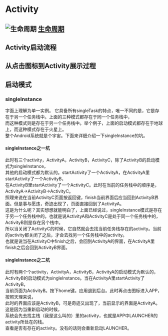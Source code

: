 # Activity
![生命周期](http://hi.csdn.net/attachment/201109/1/0_1314838777He6C.gif)
[生命周期](https://blog.csdn.net/xiajun2356033/article/details/78741121)
--------------------------------------------------------------------
## Activity启动流程
## 从点击图标到Activity展示过程
## 启动模式
### singleInstance
字面上理解为单一实例。  它具备所有singleTask的特点，唯一不同的是，它是存在于另一个任务栈中。上面的三种模式都存在于同一个任务栈中，  
而这种模式则是存在于另一个任务栈中。举个例子，上面的启动模式都存在于地球上，而这种模式存在于火星上。  
整个Android系统就是个宇宙。下面来详细介绍一下singleInstance的坑。

#### singleInstance之一坑
此时有三个activity，ActivityA，ActivityB，ActivityC，除了ActivityB的启动模式为singleInstance，  
其他的启动模式都为默认的。startActivity了一个ActivityA，在ActivityA里startActivity了一个ActivityB，  
在ActivityB里startActivity了一个ActivityC。此时在当前的任务栈中的顺序是，ActivityA->ActivityB->ActivityC。  
照理来说在当前ActivityC页面按返回键，finish当前界面后应当回到ActivityB界面。但是事与愿违，奇迹出现了，页面直接回到了ActivityA。  
这是为什么呢？其实想想就能明白了，上面已经说过，singleInstance模式是存在于另一个任务栈中的。也就是说ActivityA和ActivityC是处于同一个任务栈中的，ActivityB则是存在另个栈中。  
所以当关闭了ActivityC的时候，它自然就会去找当前任务栈存在的activity。当前的activity都关闭了之后，才会去找另一个任务栈中的activity。  
也就是说当在ActivityC中finish之后，会回到ActivityA的界面，在ActivityA里finish之后会回到ActivityB界面。
####  singleInstance之二坑
此时有两个个activity，ActivityA，ActivityB，ActivityA的启动模式为默认的，  
ActivityB的启动模式为singleInstance。当在ActivityA里startActivity了ActivityB，  
当前页面为ActivityB。按下home键。应用退到后台。此时再点击图标进入APP，按照天理来说，  
此时的界面应该是ActivityB，可是奇迹又出现了，当前显示的界面是ActivityA。这是因为当重新启动的时候，  
系统会先去找主栈（我是这么叫的）里的activity，也就是APP中LAUNCHER的activity所处在的栈。  
查看是否有存在的activity。没有的话则会重新启动LAUNCHER。
